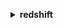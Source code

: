 **<details ><summary style="color:none;">redshift</summary><blockquote>**

- **<details><summary style="color:none;"><b><u>accept-reserved-node-exchange</b></u></summary><blockquote>**

  * **<p style="color:none;">--reserved-node-id</p>**
  * **<p style="color:none;">--target-reserved-node-offering-id</p>**
  * **<p style="color:none;">--cli-input-json</p>**
  * **<p style="color:none;">--cli-input-yaml</p>**
  * **<p style="color:none;">--generate-cli-skeleton</p>**

  </br>

  <p style="color:red;">**Description**</p>

  </br>

  ## **Examples**

  ```bash

  ```
  ```json

  ```

  </br>

- **<details><summary style="color:none;"><b><u>add-partner</b></u></summary><blockquote>**

  * **<p style="color:none;">--account-id</p>**
  * **<p style="color:none;">--cluster-identifier</p>**
  * **<p style="color:none;">--database-name</p>**
  * **<p style="color:none;">--partner-name</p>**
  * **<p style="color:none;">--cli-input-json</p>**
  * **<p style="color:none;">--cli-input-yaml</p>**
  * **<p style="color:none;">--generate-cli-skeleton</p>**

  </br>

  <p style="color:red;">**Description**</p>

  </br>

  ## **Examples**

  ```bash

  ```
  ```json

  ```

  </br>

- **<details><summary style="color:none;"><b><u>authorize-cluster-security-group-ingress</b></u></summary><blockquote>**

  * **<p style="color:none;">--cluster-security-group-name</p>**
  * **<p style="color:none;">--cidrip</p>**
  * **<p style="color:none;">--ec2-security-group-name</p>**
  * **<p style="color:none;">--ec2-security-group-owner-id</p>**
  * **<p style="color:none;">--cli-input-json</p>**
  * **<p style="color:none;">--cli-input-yaml</p>**
  * **<p style="color:none;">--generate-cli-skeleton</p>**

  </br>

  <p style="color:red;">**Description**</p>

  </br>

  ## **Examples**

  ```bash

  ```
  ```json

  ```

  </br>

- **<details><summary style="color:none;"><b><u>authorize-endpoint-access</b></u></summary><blockquote>**

  * **<p style="color:none;">--cluster-identifier</p>**
  * **<p style="color:none;">--account</p>**
  * **<p style="color:none;">--vpc-ids</p>**
  * **<p style="color:none;">--cli-input-json</p>**
  * **<p style="color:none;">--cli-input-yaml</p>**
  * **<p style="color:none;">--generate-cli-skeleton</p>**

  </br>

  <p style="color:red;">**Description**</p>

  </br>

  ## **Examples**

  ```bash

  ```
  ```json

  ```

  </br>

- **<details><summary style="color:none;"><b><u>authorize-snapshot-access</b></u></summary><blockquote>**

  * **<p style="color:none;">--snapshot-identifier</p>**
  * **<p style="color:none;">--snapshot-cluster-identifier</p>**
  * **<p style="color:none;">--account-with-restore-access</p>**
  * **<p style="color:none;">--cli-input-json</p>**
  * **<p style="color:none;">--cli-input-yaml</p>**
  * **<p style="color:none;">--generate-cli-skeleton</p>**

  </br>

  <p style="color:red;">**Description**</p>

  </br>

  ## **Examples**

  ```bash

  ```
  ```json

  ```

  </br>

- **<details><summary style="color:none;"><b><u>batch-delete-cluster-snapshots</b></u></summary><blockquote>**

  * **<p style="color:none;">--identifiers</p>**
  * **<p style="color:none;">--cli-input-json</p>**
  * **<p style="color:none;">--cli-input-yaml</p>**
  * **<p style="color:none;">--generate-cli-skeleton</p>**

  </br>

  <p style="color:red;">**Description**</p>

  </br>

  ## **Examples**

  ```bash

  ```
  ```json

  ```

  </br>

- **<details><summary style="color:none;"><b><u>batch-modify-cluster-snapshots</b></u></summary><blockquote>**

  * **<p style="color:none;">--snapshot-identifier-list</p>**
  * **<p style="color:none;">--manual-snapshot-retention-period</p>**
  * **<p style="color:none;">--force</p>**
  * **<p style="color:none;">--no-force</p>**
  * **<p style="color:none;">--cli-input-json</p>**
  * **<p style="color:none;">--cli-input-yaml</p>**
  * **<p style="color:none;">--generate-cli-skeleton</p>**

  </br>

  <p style="color:red;">**Description**</p>

  </br>

  ## **Examples**

  ```bash

  ```
  ```json

  ```

  </br>

- **<details><summary style="color:none;"><b><u>cancel-resize</b></u></summary><blockquote>**

  * **<p style="color:none;">--cluster-identifier</p>**
  * **<p style="color:none;">--cli-input-json</p>**
  * **<p style="color:none;">--cli-input-yaml</p>**
  * **<p style="color:none;">--generate-cli-skeleton</p>**

  </br>

  <p style="color:red;">**Description**</p>

  </br>

  ## **Examples**

  ```bash

  ```
  ```json

  ```

  </br>

- **<details><summary style="color:none;"><b><u>copy-cluster-snapshot</b></u></summary><blockquote>**

  * **<p style="color:none;">--source-snapshot-identifier</p>**
  * **<p style="color:none;">--source-snapshot-cluster-identifier</p>**
  * **<p style="color:none;">--target-snapshot-identifier</p>**
  * **<p style="color:none;">--manual-snapshot-retention-period</p>**
  * **<p style="color:none;">--cli-input-json</p>**
  * **<p style="color:none;">--cli-input-yaml</p>**
  * **<p style="color:none;">--generate-cli-skeleton</p>**

  </br>

  <p style="color:red;">**Description**</p>

  </br>

  ## **Examples**

  ```bash

  ```
  ```json

  ```

  </br>

- **<details><summary style="color:none;"><b><u>create-authentication-profile</b></u></summary><blockquote>**

  * **<p style="color:none;">--authentication-profile-name</p>**
  * **<p style="color:none;">--authentication-profile-content</p>**
  * **<p style="color:none;">--cli-input-json</p>**
  * **<p style="color:none;">--cli-input-yaml</p>**
  * **<p style="color:none;">--generate-cli-skeleton</p>**

  </br>

  <p style="color:red;">**Description**</p>

  </br>

  ## **Examples**

  ```bash

  ```
  ```json

  ```

  </br>

- **<details><summary style="color:none;"><b><u>create-cluster</b></u></summary><blockquote>**

  * **<p style="color:none;">--db-name</p>**
  * **<p style="color:none;">--cluster-identifier</p>**
  * **<p style="color:none;">--cluster-type</p>**
  * **<p style="color:none;">--node-type</p>**
  * **<p style="color:none;">--master-username</p>**
  * **<p style="color:none;">--master-user-password</p>**
  * **<p style="color:none;">--cluster-security-groups</p>**
  * **<p style="color:none;">--vpc-security-group-ids</p>**
  * **<p style="color:none;">--cluster-subnet-group-name</p>**
  * **<p style="color:none;">--availability-zone</p>**
  * **<p style="color:none;">--preferred-maintenance-window</p>**
  * **<p style="color:none;">--cluster-parameter-group-name</p>**
  * **<p style="color:none;">--automated-snapshot-retention-period</p>**
  * **<p style="color:none;">--manual-snapshot-retention-period</p>**
  * **<p style="color:none;">--port</p>**
  * **<p style="color:none;">--cluster-version</p>**
  * **<p style="color:none;">--allow-version-upgrade</p>**
  * **<p style="color:none;">--no-allow-version-upgrade</p>**
  * **<p style="color:none;">--number-of-nodes</p>**
  * **<p style="color:none;">--publicly-accessible</p>**
  * **<p style="color:none;">--no-publicly-accessible</p>**
  * **<p style="color:none;">--encrypted</p>**
  * **<p style="color:none;">--no-encrypted</p>**
  * **<p style="color:none;">--hsm-client-certificate-identifier</p>**
  * **<p style="color:none;">--hsm-configuration-identifier</p>**
  * **<p style="color:none;">--elastic-ip</p>**
  * **<p style="color:none;">--tags</p>**
  * **<p style="color:none;">--kms-key-id</p>**
  * **<p style="color:none;">--enhanced-vpc-routing</p>**
  * **<p style="color:none;">--no-enhanced-vpc-routing</p>**
  * **<p style="color:none;">--additional-info</p>**
  * **<p style="color:none;">--iam-roles</p>**
  * **<p style="color:none;">--maintenance-track-name</p>**
  * **<p style="color:none;">--snapshot-schedule-identifier</p>**
  * **<p style="color:none;">--availability-zone-relocation</p>**
  * **<p style="color:none;">--no-availability-zone-relocation</p>**
  * **<p style="color:none;">--aqua-configuration-status</p>**
  * **<p style="color:none;">--cli-input-json</p>**
  * **<p style="color:none;">--cli-input-yaml</p>**
  * **<p style="color:none;">--generate-cli-skeleton</p>**

  </br>

  <p style="color:red;">**Description**</p>

  </br>

  ## **Examples**

  ```bash

  ```
  ```json

  ```

  </br>

- **<details><summary style="color:none;"><b><u>create-cluster-parameter-group</b></u></summary><blockquote>**

  * **<p style="color:none;">--parameter-group-name</p>**
  * **<p style="color:none;">--parameter-group-family</p>**
  * **<p style="color:none;">--description</p>**
  * **<p style="color:none;">--tags</p>**
  * **<p style="color:none;">--cli-input-json</p>**
  * **<p style="color:none;">--cli-input-yaml</p>**
  * **<p style="color:none;">--generate-cli-skeleton</p>**

  </br>

  <p style="color:red;">**Description**</p>

  </br>

  ## **Examples**

  ```bash

  ```
  ```json

  ```

  </br>

- **<details><summary style="color:none;"><b><u>create-cluster-security-group</b></u></summary><blockquote>**

  * **<p style="color:none;">--cluster-security-group-name</p>**
  * **<p style="color:none;">--description</p>**
  * **<p style="color:none;">--tags</p>**
  * **<p style="color:none;">--cli-input-json</p>**
  * **<p style="color:none;">--cli-input-yaml</p>**
  * **<p style="color:none;">--generate-cli-skeleton</p>**

  </br>

  <p style="color:red;">**Description**</p>

  </br>

  ## **Examples**

  ```bash

  ```
  ```json

  ```

  </br>

- **<details><summary style="color:none;"><b><u>create-cluster-snapshot</b></u></summary><blockquote>**

  * **<p style="color:none;">--snapshot-identifier</p>**
  * **<p style="color:none;">--cluster-identifier</p>**
  * **<p style="color:none;">--manual-snapshot-retention-period</p>**
  * **<p style="color:none;">--tags</p>**
  * **<p style="color:none;">--cli-input-json</p>**
  * **<p style="color:none;">--cli-input-yaml</p>**
  * **<p style="color:none;">--generate-cli-skeleton</p>**

  </br>

  <p style="color:red;">**Description**</p>

  </br>

  ## **Examples**

  ```bash

  ```
  ```json

  ```

  </br>

- **<details><summary style="color:none;"><b><u>create-cluster-subnet-group</b></u></summary><blockquote>**

  * **<p style="color:none;">--cluster-subnet-group-name</p>**
  * **<p style="color:none;">--description</p>**
  * **<p style="color:none;">--subnet-ids</p>**
  * **<p style="color:none;">--tags</p>**
  * **<p style="color:none;">--cli-input-json</p>**
  * **<p style="color:none;">--cli-input-yaml</p>**
  * **<p style="color:none;">--generate-cli-skeleton</p>**

  </br>

  <p style="color:red;">**Description**</p>

  </br>

  ## **Examples**

  ```bash

  ```
  ```json

  ```

  </br>

- **<details><summary style="color:none;"><b><u>create-endpoint-access</b></u></summary><blockquote>**

  * **<p style="color:none;">--cluster-identifier</p>**
  * **<p style="color:none;">--resource-owner</p>**
  * **<p style="color:none;">--endpoint-name</p>**
  * **<p style="color:none;">--subnet-group-name</p>**
  * **<p style="color:none;">--vpc-security-group-ids</p>**
  * **<p style="color:none;">--cli-input-json</p>**
  * **<p style="color:none;">--cli-input-yaml</p>**
  * **<p style="color:none;">--generate-cli-skeleton</p>**

  </br>

  <p style="color:red;">**Description**</p>

  </br>

  ## **Examples**

  ```bash

  ```
  ```json

  ```

  </br>

- **<details><summary style="color:none;"><b><u>create-event-subscription</b></u></summary><blockquote>**

  * **<p style="color:none;">--subscription-name</p>**
  * **<p style="color:none;">--sns-topic-arn</p>**
  * **<p style="color:none;">--source-type</p>**
  * **<p style="color:none;">--source-ids</p>**
  * **<p style="color:none;">--event-categories</p>**
  * **<p style="color:none;">--severity</p>**
  * **<p style="color:none;">--enabled</p>**
  * **<p style="color:none;">--no-enabled</p>**
  * **<p style="color:none;">--tags</p>**
  * **<p style="color:none;">--cli-input-json</p>**
  * **<p style="color:none;">--cli-input-yaml</p>**
  * **<p style="color:none;">--generate-cli-skeleton</p>**

  </br>

  <p style="color:red;">**Description**</p>

  </br>

  ## **Examples**

  ```bash

  ```
  ```json

  ```

  </br>

- **<details><summary style="color:none;"><b><u>create-hsm-client-certificate</b></u></summary><blockquote>**

  * **<p style="color:none;">--hsm-client-certificate-identifier</p>**
  * **<p style="color:none;">--tags</p>**
  * **<p style="color:none;">--cli-input-json</p>**
  * **<p style="color:none;">--cli-input-yaml</p>**
  * **<p style="color:none;">--generate-cli-skeleton</p>**

  </br>

  <p style="color:red;">**Description**</p>

  </br>

  ## **Examples**

  ```bash

  ```
  ```json

  ```

  </br>

- **<details><summary style="color:none;"><b><u>create-hsm-configuration</b></u></summary><blockquote>**

  * **<p style="color:none;">--hsm-configuration-identifier</p>**
  * **<p style="color:none;">--description</p>**
  * **<p style="color:none;">--hsm-ip-address</p>**
  * **<p style="color:none;">--hsm-partition-name</p>**
  * **<p style="color:none;">--hsm-partition-password</p>**
  * **<p style="color:none;">--hsm-server-public-certificate</p>**
  * **<p style="color:none;">--tags</p>**
  * **<p style="color:none;">--cli-input-json</p>**
  * **<p style="color:none;">--cli-input-yaml</p>**
  * **<p style="color:none;">--generate-cli-skeleton</p>**

  </br>

  <p style="color:red;">**Description**</p>

  </br>

  ## **Examples**

  ```bash

  ```
  ```json

  ```

  </br>

- **<details><summary style="color:none;"><b><u>create-scheduled-action</b></u></summary><blockquote>**

  * **<p style="color:none;">--scheduled-action-name</p>**
  * **<p style="color:none;">--target-action</p>**
  * **<p style="color:none;">--schedule</p>**
  * **<p style="color:none;">--iam-role</p>**
  * **<p style="color:none;">--scheduled-action-description</p>**
  * **<p style="color:none;">--start-time</p>**
  * **<p style="color:none;">--end-time</p>**
  * **<p style="color:none;">--enable</p>**
  * **<p style="color:none;">--no-enable</p>**
  * **<p style="color:none;">--cli-input-json</p>**
  * **<p style="color:none;">--cli-input-yaml</p>**
  * **<p style="color:none;">--generate-cli-skeleton</p>**

  </br>

  <p style="color:red;">**Description**</p>

  </br>

  ## **Examples**

  ```bash

  ```
  ```json

  ```

  </br>

- **<details><summary style="color:none;"><b><u>create-snapshot-copy-grant</b></u></summary><blockquote>**

  * **<p style="color:none;">--snapshot-copy-grant-name</p>**
  * **<p style="color:none;">--kms-key-id</p>**
  * **<p style="color:none;">--tags</p>**
  * **<p style="color:none;">--cli-input-json</p>**
  * **<p style="color:none;">--cli-input-yaml</p>**
  * **<p style="color:none;">--generate-cli-skeleton</p>**

  </br>

  <p style="color:red;">**Description**</p>

  </br>

  ## **Examples**

  ```bash

  ```
  ```json

  ```

  </br>

- **<details><summary style="color:none;"><b><u>create-snapshot-schedule</b></u></summary><blockquote>**

  * **<p style="color:none;">--schedule-definitions</p>**
  * **<p style="color:none;">--schedule-identifier</p>**
  * **<p style="color:none;">--schedule-description</p>**
  * **<p style="color:none;">--tags</p>**
  * **<p style="color:none;">--dry-run</p>**
  * **<p style="color:none;">--no-dry-run</p>**
  * **<p style="color:none;">--next-invocations</p>**
  * **<p style="color:none;">--cli-input-json</p>**
  * **<p style="color:none;">--cli-input-yaml</p>**
  * **<p style="color:none;">--generate-cli-skeleton</p>**

  </br>

  <p style="color:red;">**Description**</p>

  </br>

  ## **Examples**

  ```bash

  ```
  ```json

  ```

  </br>

- **<details><summary style="color:none;"><b><u>create-tags</b></u></summary><blockquote>**

  * **<p style="color:none;">--resource-name</p>**
  * **<p style="color:none;">--tags</p>**
  * **<p style="color:none;">--cli-input-json</p>**
  * **<p style="color:none;">--cli-input-yaml</p>**
  * **<p style="color:none;">--generate-cli-skeleton</p>**

  </br>

  <p style="color:red;">**Description**</p>

  </br>

  ## **Examples**

  ```bash

  ```
  ```json

  ```

  </br>

- **<details><summary style="color:none;"><b><u>create-usage-limit</b></u></summary><blockquote>**

  * **<p style="color:none;">--cluster-identifier</p>**
  * **<p style="color:none;">--feature-type</p>**
  * **<p style="color:none;">--limit-type</p>**
  * **<p style="color:none;">--amount</p>**
  * **<p style="color:none;">--period</p>**
  * **<p style="color:none;">--breach-action</p>**
  * **<p style="color:none;">--tags</p>**
  * **<p style="color:none;">--cli-input-json</p>**
  * **<p style="color:none;">--cli-input-yaml</p>**
  * **<p style="color:none;">--generate-cli-skeleton</p>**

  </br>

  <p style="color:red;">**Description**</p>

  </br>

  ## **Examples**

  ```bash

  ```
  ```json

  ```

  </br>

- **<details><summary style="color:none;"><b><u>delete-authentication-profile</b></u></summary><blockquote>**

  * **<p style="color:none;">--authentication-profile-name</p>**
  * **<p style="color:none;">--cli-input-json</p>**
  * **<p style="color:none;">--cli-input-yaml</p>**
  * **<p style="color:none;">--generate-cli-skeleton</p>**

  </br>

  <p style="color:red;">**Description**</p>

  </br>

  ## **Examples**

  ```bash

  ```
  ```json

  ```

  </br>

- **<details><summary style="color:none;"><b><u>delete-cluster</b></u></summary><blockquote>**

  * **<p style="color:none;">--cluster-identifier</p>**
  * **<p style="color:none;">--skip-final-cluster-snapshot</p>**
  * **<p style="color:none;">--no-skip-final-cluster-snapshot</p>**
  * **<p style="color:none;">--final-cluster-snapshot-identifier</p>**
  * **<p style="color:none;">--final-cluster-snapshot-retention-period</p>**
  * **<p style="color:none;">--cli-input-json</p>**
  * **<p style="color:none;">--cli-input-yaml</p>**
  * **<p style="color:none;">--generate-cli-skeleton</p>**

  </br>

  <p style="color:red;">**Description**</p>

  </br>

  ## **Examples**

  ```bash

  ```
  ```json

  ```

  </br>

- **<details><summary style="color:none;"><b><u>delete-cluster-parameter-group</b></u></summary><blockquote>**

  * **<p style="color:none;">--parameter-group-name</p>**
  * **<p style="color:none;">--cli-input-json</p>**
  * **<p style="color:none;">--cli-input-yaml</p>**
  * **<p style="color:none;">--generate-cli-skeleton</p>**

  </br>

  <p style="color:red;">**Description**</p>

  </br>

  ## **Examples**

  ```bash

  ```
  ```json

  ```

  </br>

- **<details><summary style="color:none;"><b><u>delete-cluster-security-group</b></u></summary><blockquote>**

  * **<p style="color:none;">--cluster-security-group-name</p>**
  * **<p style="color:none;">--cli-input-json</p>**
  * **<p style="color:none;">--cli-input-yaml</p>**
  * **<p style="color:none;">--generate-cli-skeleton</p>**

  </br>

  <p style="color:red;">**Description**</p>

  </br>

  ## **Examples**

  ```bash

  ```
  ```json

  ```

  </br>

- **<details><summary style="color:none;"><b><u>delete-cluster-snapshot</b></u></summary><blockquote>**

  * **<p style="color:none;">--snapshot-identifier</p>**
  * **<p style="color:none;">--snapshot-cluster-identifier</p>**
  * **<p style="color:none;">--cli-input-json</p>**
  * **<p style="color:none;">--cli-input-yaml</p>**
  * **<p style="color:none;">--generate-cli-skeleton</p>**

  </br>

  <p style="color:red;">**Description**</p>

  </br>

  ## **Examples**

  ```bash

  ```
  ```json

  ```

  </br>

- **<details><summary style="color:none;"><b><u>delete-cluster-subnet-group</b></u></summary><blockquote>**

  * **<p style="color:none;">--cluster-subnet-group-name</p>**
  * **<p style="color:none;">--cli-input-json</p>**
  * **<p style="color:none;">--cli-input-yaml</p>**
  * **<p style="color:none;">--generate-cli-skeleton</p>**

  </br>

  <p style="color:red;">**Description**</p>

  </br>

  ## **Examples**

  ```bash

  ```
  ```json

  ```

  </br>

- **<details><summary style="color:none;"><b><u>delete-endpoint-access</b></u></summary><blockquote>**

  * **<p style="color:none;">--endpoint-name</p>**
  * **<p style="color:none;">--cli-input-json</p>**
  * **<p style="color:none;">--cli-input-yaml</p>**
  * **<p style="color:none;">--generate-cli-skeleton</p>**

  </br>

  <p style="color:red;">**Description**</p>

  </br>

  ## **Examples**

  ```bash

  ```
  ```json

  ```

  </br>

- **<details><summary style="color:none;"><b><u>delete-event-subscription</b></u></summary><blockquote>**

  * **<p style="color:none;">--subscription-name</p>**
  * **<p style="color:none;">--cli-input-json</p>**
  * **<p style="color:none;">--cli-input-yaml</p>**
  * **<p style="color:none;">--generate-cli-skeleton</p>**

  </br>

  <p style="color:red;">**Description**</p>

  </br>

  ## **Examples**

  ```bash

  ```
  ```json

  ```

  </br>

- **<details><summary style="color:none;"><b><u>delete-hsm-client-certificate</b></u></summary><blockquote>**

  * **<p style="color:none;">--hsm-client-certificate-identifier</p>**
  * **<p style="color:none;">--cli-input-json</p>**
  * **<p style="color:none;">--cli-input-yaml</p>**
  * **<p style="color:none;">--generate-cli-skeleton</p>**

  </br>

  <p style="color:red;">**Description**</p>

  </br>

  ## **Examples**

  ```bash

  ```
  ```json

  ```

  </br>

- **<details><summary style="color:none;"><b><u>delete-hsm-configuration</b></u></summary><blockquote>**

  * **<p style="color:none;">--hsm-configuration-identifier</p>**
  * **<p style="color:none;">--cli-input-json</p>**
  * **<p style="color:none;">--cli-input-yaml</p>**
  * **<p style="color:none;">--generate-cli-skeleton</p>**

  </br>

  <p style="color:red;">**Description**</p>

  </br>

  ## **Examples**

  ```bash

  ```
  ```json

  ```

  </br>

- **<details><summary style="color:none;"><b><u>delete-partner</b></u></summary><blockquote>**

  * **<p style="color:none;">--account-id</p>**
  * **<p style="color:none;">--cluster-identifier</p>**
  * **<p style="color:none;">--database-name</p>**
  * **<p style="color:none;">--partner-name</p>**
  * **<p style="color:none;">--cli-input-json</p>**
  * **<p style="color:none;">--cli-input-yaml</p>**
  * **<p style="color:none;">--generate-cli-skeleton</p>**

  </br>

  <p style="color:red;">**Description**</p>

  </br>

  ## **Examples**

  ```bash

  ```
  ```json

  ```

  </br>

- **<details><summary style="color:none;"><b><u>delete-scheduled-action</b></u></summary><blockquote>**

  * **<p style="color:none;">--scheduled-action-name</p>**
  * **<p style="color:none;">--cli-input-json</p>**
  * **<p style="color:none;">--cli-input-yaml</p>**
  * **<p style="color:none;">--generate-cli-skeleton</p>**

  </br>

  <p style="color:red;">**Description**</p>

  </br>

  ## **Examples**

  ```bash

  ```
  ```json

  ```

  </br>

- **<details><summary style="color:none;"><b><u>delete-snapshot-copy-grant</b></u></summary><blockquote>**

  * **<p style="color:none;">--snapshot-copy-grant-name</p>**
  * **<p style="color:none;">--cli-input-json</p>**
  * **<p style="color:none;">--cli-input-yaml</p>**
  * **<p style="color:none;">--generate-cli-skeleton</p>**

  </br>

  <p style="color:red;">**Description**</p>

  </br>

  ## **Examples**

  ```bash

  ```
  ```json

  ```

  </br>

- **<details><summary style="color:none;"><b><u>delete-snapshot-schedule</b></u></summary><blockquote>**

  * **<p style="color:none;">--schedule-identifier</p>**
  * **<p style="color:none;">--cli-input-json</p>**
  * **<p style="color:none;">--cli-input-yaml</p>**
  * **<p style="color:none;">--generate-cli-skeleton</p>**

  </br>

  <p style="color:red;">**Description**</p>

  </br>

  ## **Examples**

  ```bash

  ```
  ```json

  ```

  </br>

- **<details><summary style="color:none;"><b><u>delete-tags</b></u></summary><blockquote>**

  * **<p style="color:none;">--resource-name</p>**
  * **<p style="color:none;">--tag-keys</p>**
  * **<p style="color:none;">--cli-input-json</p>**
  * **<p style="color:none;">--cli-input-yaml</p>**
  * **<p style="color:none;">--generate-cli-skeleton</p>**

  </br>

  <p style="color:red;">**Description**</p>

  </br>

  ## **Examples**

  ```bash

  ```
  ```json

  ```

  </br>

- **<details><summary style="color:none;"><b><u>delete-usage-limit</b></u></summary><blockquote>**

  * **<p style="color:none;">--usage-limit-id</p>**
  * **<p style="color:none;">--cli-input-json</p>**
  * **<p style="color:none;">--cli-input-yaml</p>**
  * **<p style="color:none;">--generate-cli-skeleton</p>**

  </br>

  <p style="color:red;">**Description**</p>

  </br>

  ## **Examples**

  ```bash

  ```
  ```json

  ```

  </br>

- **<details><summary style="color:none;"><b><u>describe-account-attributes</b></u></summary><blockquote>**

  * **<p style="color:none;">--attribute-names</p>**
  * **<p style="color:none;">--cli-input-json</p>**
  * **<p style="color:none;">--cli-input-yaml</p>**
  * **<p style="color:none;">--generate-cli-skeleton</p>**

  </br>

  <p style="color:red;">**Description**</p>

  </br>

  ## **Examples**

  ```bash

  ```
  ```json

  ```

  </br>

- **<details><summary style="color:none;"><b><u>describe-authentication-profiles</b></u></summary><blockquote>**

  * **<p style="color:none;">--authentication-profile-name</p>**
  * **<p style="color:none;">--cli-input-json</p>**
  * **<p style="color:none;">--cli-input-yaml</p>**
  * **<p style="color:none;">--generate-cli-skeleton</p>**

  </br>

  <p style="color:red;">**Description**</p>

  </br>

  ## **Examples**

  ```bash

  ```
  ```json

  ```

  </br>

- **<details><summary style="color:none;"><b><u>describe-cluster-db-revisions</b></u></summary><blockquote>**

  * **<p style="color:none;">--cluster-identifier</p>**
  * **<p style="color:none;">--cli-input-json</p>**
  * **<p style="color:none;">--cli-input-yaml</p>**
  * **<p style="color:none;">--starting-token</p>**
  * **<p style="color:none;">--page-size</p>**
  * **<p style="color:none;">--max-items</p>**
  * **<p style="color:none;">--generate-cli-skeleton</p>**

  </br>

  <p style="color:red;">**Description**</p>

  </br>

  ## **Examples**

  ```bash

  ```
  ```json

  ```

  </br>

- **<details><summary style="color:none;"><b><u>describe-cluster-parameter-groups</b></u></summary><blockquote>**

  * **<p style="color:none;">--parameter-group-name</p>**
  * **<p style="color:none;">--tag-keys</p>**
  * **<p style="color:none;">--tag-values</p>**
  * **<p style="color:none;">--cli-input-json</p>**
  * **<p style="color:none;">--cli-input-yaml</p>**
  * **<p style="color:none;">--starting-token</p>**
  * **<p style="color:none;">--page-size</p>**
  * **<p style="color:none;">--max-items</p>**
  * **<p style="color:none;">--generate-cli-skeleton</p>**

  </br>

  <p style="color:red;">**Description**</p>

  </br>

  ## **Examples**

  ```bash

  ```
  ```json

  ```

  </br>

- **<details><summary style="color:none;"><b><u>describe-cluster-parameters</b></u></summary><blockquote>**

  * **<p style="color:none;">--parameter-group-name</p>**
  * **<p style="color:none;">--source</p>**
  * **<p style="color:none;">--cli-input-json</p>**
  * **<p style="color:none;">--cli-input-yaml</p>**
  * **<p style="color:none;">--starting-token</p>**
  * **<p style="color:none;">--page-size</p>**
  * **<p style="color:none;">--max-items</p>**
  * **<p style="color:none;">--generate-cli-skeleton</p>**

  </br>

  <p style="color:red;">**Description**</p>

  </br>

  ## **Examples**

  ```bash

  ```
  ```json

  ```

  </br>

- **<details><summary style="color:none;"><b><u>describe-clusters</b></u></summary><blockquote>**

  * **<p style="color:none;">--cluster-identifier</p>**
  * **<p style="color:none;">--tag-keys</p>**
  * **<p style="color:none;">--tag-values</p>**
  * **<p style="color:none;">--cli-input-json</p>**
  * **<p style="color:none;">--cli-input-yaml</p>**
  * **<p style="color:none;">--starting-token</p>**
  * **<p style="color:none;">--page-size</p>**
  * **<p style="color:none;">--max-items</p>**
  * **<p style="color:none;">--generate-cli-skeleton</p>**

  </br>

  <p style="color:red;">**Description**</p>

  </br>

  ## **Examples**

  ```bash

  ```
  ```json

  ```

  </br>

- **<details><summary style="color:none;"><b><u>describe-cluster-security-groups</b></u></summary><blockquote>**

  * **<p style="color:none;">--cluster-security-group-name</p>**
  * **<p style="color:none;">--tag-keys</p>**
  * **<p style="color:none;">--tag-values</p>**
  * **<p style="color:none;">--cli-input-json</p>**
  * **<p style="color:none;">--cli-input-yaml</p>**
  * **<p style="color:none;">--starting-token</p>**
  * **<p style="color:none;">--page-size</p>**
  * **<p style="color:none;">--max-items</p>**
  * **<p style="color:none;">--generate-cli-skeleton</p>**

  </br>

  <p style="color:red;">**Description**</p>

  </br>

  ## **Examples**

  ```bash

  ```
  ```json

  ```

  </br>

- **<details><summary style="color:none;"><b><u>describe-cluster-snapshots</b></u></summary><blockquote>**

  * **<p style="color:none;">--cluster-identifier</p>**
  * **<p style="color:none;">--snapshot-identifier</p>**
  * **<p style="color:none;">--snapshot-type</p>**
  * **<p style="color:none;">--start-time</p>**
  * **<p style="color:none;">--end-time</p>**
  * **<p style="color:none;">--owner-account</p>**
  * **<p style="color:none;">--tag-keys</p>**
  * **<p style="color:none;">--tag-values</p>**
  * **<p style="color:none;">--cluster-exists</p>**
  * **<p style="color:none;">--no-cluster-exists</p>**
  * **<p style="color:none;">--sorting-entities</p>**
  * **<p style="color:none;">--cli-input-json</p>**
  * **<p style="color:none;">--cli-input-yaml</p>**
  * **<p style="color:none;">--starting-token</p>**
  * **<p style="color:none;">--page-size</p>**
  * **<p style="color:none;">--max-items</p>**
  * **<p style="color:none;">--generate-cli-skeleton</p>**

  </br>

  <p style="color:red;">**Description**</p>

  </br>

  ## **Examples**

  ```bash

  ```
  ```json

  ```

  </br>

- **<details><summary style="color:none;"><b><u>describe-cluster-subnet-groups</b></u></summary><blockquote>**

  * **<p style="color:none;">--cluster-subnet-group-name</p>**
  * **<p style="color:none;">--tag-keys</p>**
  * **<p style="color:none;">--tag-values</p>**
  * **<p style="color:none;">--cli-input-json</p>**
  * **<p style="color:none;">--cli-input-yaml</p>**
  * **<p style="color:none;">--starting-token</p>**
  * **<p style="color:none;">--page-size</p>**
  * **<p style="color:none;">--max-items</p>**
  * **<p style="color:none;">--generate-cli-skeleton</p>**

  </br>

  <p style="color:red;">**Description**</p>

  </br>

  ## **Examples**

  ```bash

  ```
  ```json

  ```

  </br>

- **<details><summary style="color:none;"><b><u>describe-cluster-tracks</b></u></summary><blockquote>**

  * **<p style="color:none;">--maintenance-track-name</p>**
  * **<p style="color:none;">--cli-input-json</p>**
  * **<p style="color:none;">--cli-input-yaml</p>**
  * **<p style="color:none;">--starting-token</p>**
  * **<p style="color:none;">--page-size</p>**
  * **<p style="color:none;">--max-items</p>**
  * **<p style="color:none;">--generate-cli-skeleton</p>**

  </br>

  <p style="color:red;">**Description**</p>

  </br>

  ## **Examples**

  ```bash

  ```
  ```json

  ```

  </br>

- **<details><summary style="color:none;"><b><u>describe-cluster-versions</b></u></summary><blockquote>**

  * **<p style="color:none;">--cluster-version</p>**
  * **<p style="color:none;">--cluster-parameter-group-family</p>**
  * **<p style="color:none;">--cli-input-json</p>**
  * **<p style="color:none;">--cli-input-yaml</p>**
  * **<p style="color:none;">--starting-token</p>**
  * **<p style="color:none;">--page-size</p>**
  * **<p style="color:none;">--max-items</p>**
  * **<p style="color:none;">--generate-cli-skeleton</p>**

  </br>

  <p style="color:red;">**Description**</p>

  </br>

  ## **Examples**

  ```bash

  ```
  ```json

  ```

  </br>

- **<details><summary style="color:none;"><b><u>describe-default-cluster-parameters</b></u></summary><blockquote>**

  * **<p style="color:none;">--parameter-group-family</p>**
  * **<p style="color:none;">--cli-input-json</p>**
  * **<p style="color:none;">--cli-input-yaml</p>**
  * **<p style="color:none;">--starting-token</p>**
  * **<p style="color:none;">--page-size</p>**
  * **<p style="color:none;">--max-items</p>**
  * **<p style="color:none;">--generate-cli-skeleton</p>**

  </br>

  <p style="color:red;">**Description**</p>

  </br>

  ## **Examples**

  ```bash

  ```
  ```json

  ```

  </br>

- **<details><summary style="color:none;"><b><u>describe-endpoint-access</b></u></summary><blockquote>**

  * **<p style="color:none;">--cluster-identifier</p>**
  * **<p style="color:none;">--resource-owner</p>**
  * **<p style="color:none;">--endpoint-name</p>**
  * **<p style="color:none;">--vpc-id</p>**
  * **<p style="color:none;">--cli-input-json</p>**
  * **<p style="color:none;">--cli-input-yaml</p>**
  * **<p style="color:none;">--starting-token</p>**
  * **<p style="color:none;">--page-size</p>**
  * **<p style="color:none;">--max-items</p>**
  * **<p style="color:none;">--generate-cli-skeleton</p>**

  </br>

  <p style="color:red;">**Description**</p>

  </br>

  ## **Examples**

  ```bash

  ```
  ```json

  ```

  </br>

- **<details><summary style="color:none;"><b><u>describe-endpoint-authorization</b></u></summary><blockquote>**

  * **<p style="color:none;">--cluster-identifier</p>**
  * **<p style="color:none;">--account</p>**
  * **<p style="color:none;">--grantee</p>**
  * **<p style="color:none;">--no-grantee</p>**
  * **<p style="color:none;">--cli-input-json</p>**
  * **<p style="color:none;">--cli-input-yaml</p>**
  * **<p style="color:none;">--starting-token</p>**
  * **<p style="color:none;">--page-size</p>**
  * **<p style="color:none;">--max-items</p>**
  * **<p style="color:none;">--generate-cli-skeleton</p>**

  </br>

  <p style="color:red;">**Description**</p>

  </br>

  ## **Examples**

  ```bash

  ```
  ```json

  ```

  </br>

- **<details><summary style="color:none;"><b><u>describe-event-categories</b></u></summary><blockquote>**

  * **<p style="color:none;">--source-type</p>**
  * **<p style="color:none;">--cli-input-json</p>**
  * **<p style="color:none;">--cli-input-yaml</p>**
  * **<p style="color:none;">--generate-cli-skeleton</p>**

  </br>

  <p style="color:red;">**Description**</p>

  </br>

  ## **Examples**

  ```bash

  ```
  ```json

  ```

  </br>

- **<details><summary style="color:none;"><b><u>describe-events</b></u></summary><blockquote>**

  * **<p style="color:none;">--source-identifier</p>**
  * **<p style="color:none;">--source-type</p>**
  * **<p style="color:none;">--start-time</p>**
  * **<p style="color:none;">--end-time</p>**
  * **<p style="color:none;">--duration</p>**
  * **<p style="color:none;">--cli-input-json</p>**
  * **<p style="color:none;">--cli-input-yaml</p>**
  * **<p style="color:none;">--starting-token</p>**
  * **<p style="color:none;">--page-size</p>**
  * **<p style="color:none;">--max-items</p>**
  * **<p style="color:none;">--generate-cli-skeleton</p>**

  </br>

  <p style="color:red;">**Description**</p>

  </br>

  ## **Examples**

  ```bash

  ```
  ```json

  ```

  </br>

- **<details><summary style="color:none;"><b><u>describe-event-subscriptions</b></u></summary><blockquote>**

  * **<p style="color:none;">--subscription-name</p>**
  * **<p style="color:none;">--tag-keys</p>**
  * **<p style="color:none;">--tag-values</p>**
  * **<p style="color:none;">--cli-input-json</p>**
  * **<p style="color:none;">--cli-input-yaml</p>**
  * **<p style="color:none;">--starting-token</p>**
  * **<p style="color:none;">--page-size</p>**
  * **<p style="color:none;">--max-items</p>**
  * **<p style="color:none;">--generate-cli-skeleton</p>**

  </br>

  <p style="color:red;">**Description**</p>

  </br>

  ## **Examples**

  ```bash

  ```
  ```json

  ```

  </br>

- **<details><summary style="color:none;"><b><u>describe-hsm-client-certificates</b></u></summary><blockquote>**

  * **<p style="color:none;">--hsm-client-certificate-identifier</p>**
  * **<p style="color:none;">--tag-keys</p>**
  * **<p style="color:none;">--tag-values</p>**
  * **<p style="color:none;">--cli-input-json</p>**
  * **<p style="color:none;">--cli-input-yaml</p>**
  * **<p style="color:none;">--starting-token</p>**
  * **<p style="color:none;">--page-size</p>**
  * **<p style="color:none;">--max-items</p>**
  * **<p style="color:none;">--generate-cli-skeleton</p>**

  </br>

  <p style="color:red;">**Description**</p>

  </br>

  ## **Examples**

  ```bash

  ```
  ```json

  ```

  </br>

- **<details><summary style="color:none;"><b><u>describe-hsm-configurations</b></u></summary><blockquote>**

  * **<p style="color:none;">--hsm-configuration-identifier</p>**
  * **<p style="color:none;">--tag-keys</p>**
  * **<p style="color:none;">--tag-values</p>**
  * **<p style="color:none;">--cli-input-json</p>**
  * **<p style="color:none;">--cli-input-yaml</p>**
  * **<p style="color:none;">--starting-token</p>**
  * **<p style="color:none;">--page-size</p>**
  * **<p style="color:none;">--max-items</p>**
  * **<p style="color:none;">--generate-cli-skeleton</p>**

  </br>

  <p style="color:red;">**Description**</p>

  </br>

  ## **Examples**

  ```bash

  ```
  ```json

  ```

  </br>

- **<details><summary style="color:none;"><b><u>describe-logging-status</b></u></summary><blockquote>**

  * **<p style="color:none;">--cluster-identifier</p>**
  * **<p style="color:none;">--cli-input-json</p>**
  * **<p style="color:none;">--cli-input-yaml</p>**
  * **<p style="color:none;">--generate-cli-skeleton</p>**

  </br>

  <p style="color:red;">**Description**</p>

  </br>

  ## **Examples**

  ```bash

  ```
  ```json

  ```

  </br>

- **<details><summary style="color:none;"><b><u>describe-node-configuration-options</b></u></summary><blockquote>**

  * **<p style="color:none;">--action-type</p>**
  * **<p style="color:none;">--cluster-identifier</p>**
  * **<p style="color:none;">--snapshot-identifier</p>**
  * **<p style="color:none;">--owner-account</p>**
  * **<p style="color:none;">--filters</p>**
  * **<p style="color:none;">--cli-input-json</p>**
  * **<p style="color:none;">--cli-input-yaml</p>**
  * **<p style="color:none;">--starting-token</p>**
  * **<p style="color:none;">--page-size</p>**
  * **<p style="color:none;">--max-items</p>**
  * **<p style="color:none;">--generate-cli-skeleton</p>**

  </br>

  <p style="color:red;">**Description**</p>

  </br>

  ## **Examples**

  ```bash

  ```
  ```json

  ```

  </br>

- **<details><summary style="color:none;"><b><u>describe-orderable-cluster-options</b></u></summary><blockquote>**

  * **<p style="color:none;">--cluster-version</p>**
  * **<p style="color:none;">--node-type</p>**
  * **<p style="color:none;">--cli-input-json</p>**
  * **<p style="color:none;">--cli-input-yaml</p>**
  * **<p style="color:none;">--starting-token</p>**
  * **<p style="color:none;">--page-size</p>**
  * **<p style="color:none;">--max-items</p>**
  * **<p style="color:none;">--generate-cli-skeleton</p>**

  </br>

  <p style="color:red;">**Description**</p>

  </br>

  ## **Examples**

  ```bash

  ```
  ```json

  ```

  </br>

- **<details><summary style="color:none;"><b><u>describe-partners</b></u></summary><blockquote>**

  * **<p style="color:none;">--account-id</p>**
  * **<p style="color:none;">--cluster-identifier</p>**
  * **<p style="color:none;">--database-name</p>**
  * **<p style="color:none;">--partner-name</p>**
  * **<p style="color:none;">--cli-input-json</p>**
  * **<p style="color:none;">--cli-input-yaml</p>**
  * **<p style="color:none;">--generate-cli-skeleton</p>**

  </br>

  <p style="color:red;">**Description**</p>

  </br>

  ## **Examples**

  ```bash

  ```
  ```json

  ```

  </br>

- **<details><summary style="color:none;"><b><u>describe-reserved-node-offerings</b></u></summary><blockquote>**

  * **<p style="color:none;">--reserved-node-offering-id</p>**
  * **<p style="color:none;">--cli-input-json</p>**
  * **<p style="color:none;">--cli-input-yaml</p>**
  * **<p style="color:none;">--starting-token</p>**
  * **<p style="color:none;">--page-size</p>**
  * **<p style="color:none;">--max-items</p>**
  * **<p style="color:none;">--generate-cli-skeleton</p>**

  </br>

  <p style="color:red;">**Description**</p>

  </br>

  ## **Examples**

  ```bash

  ```
  ```json

  ```

  </br>

- **<details><summary style="color:none;"><b><u>describe-reserved-nodes</b></u></summary><blockquote>**

  * **<p style="color:none;">--reserved-node-id</p>**
  * **<p style="color:none;">--cli-input-json</p>**
  * **<p style="color:none;">--cli-input-yaml</p>**
  * **<p style="color:none;">--starting-token</p>**
  * **<p style="color:none;">--page-size</p>**
  * **<p style="color:none;">--max-items</p>**
  * **<p style="color:none;">--generate-cli-skeleton</p>**

  </br>

  <p style="color:red;">**Description**</p>

  </br>

  ## **Examples**

  ```bash

  ```
  ```json

  ```

  </br>

- **<details><summary style="color:none;"><b><u>describe-resize</b></u></summary><blockquote>**

  * **<p style="color:none;">--cluster-identifier</p>**
  * **<p style="color:none;">--cli-input-json</p>**
  * **<p style="color:none;">--cli-input-yaml</p>**
  * **<p style="color:none;">--generate-cli-skeleton</p>**

  </br>

  <p style="color:red;">**Description**</p>

  </br>

  ## **Examples**

  ```bash

  ```
  ```json

  ```

  </br>

- **<details><summary style="color:none;"><b><u>describe-scheduled-actions</b></u></summary><blockquote>**

  * **<p style="color:none;">--scheduled-action-name</p>**
  * **<p style="color:none;">--target-action-type</p>**
  * **<p style="color:none;">--start-time</p>**
  * **<p style="color:none;">--end-time</p>**
  * **<p style="color:none;">--active</p>**
  * **<p style="color:none;">--no-active</p>**
  * **<p style="color:none;">--filters</p>**
  * **<p style="color:none;">--cli-input-json</p>**
  * **<p style="color:none;">--cli-input-yaml</p>**
  * **<p style="color:none;">--starting-token</p>**
  * **<p style="color:none;">--page-size</p>**
  * **<p style="color:none;">--max-items</p>**
  * **<p style="color:none;">--generate-cli-skeleton</p>**

  </br>

  <p style="color:red;">**Description**</p>

  </br>

  ## **Examples**

  ```bash

  ```
  ```json

  ```

  </br>

- **<details><summary style="color:none;"><b><u>describe-snapshot-copy-grants</b></u></summary><blockquote>**

  * **<p style="color:none;">--snapshot-copy-grant-name</p>**
  * **<p style="color:none;">--tag-keys</p>**
  * **<p style="color:none;">--tag-values</p>**
  * **<p style="color:none;">--cli-input-json</p>**
  * **<p style="color:none;">--cli-input-yaml</p>**
  * **<p style="color:none;">--starting-token</p>**
  * **<p style="color:none;">--page-size</p>**
  * **<p style="color:none;">--max-items</p>**
  * **<p style="color:none;">--generate-cli-skeleton</p>**

  </br>

  <p style="color:red;">**Description**</p>

  </br>

  ## **Examples**

  ```bash

  ```
  ```json

  ```

  </br>

- **<details><summary style="color:none;"><b><u>describe-snapshot-schedules</b></u></summary><blockquote>**

  * **<p style="color:none;">--cluster-identifier</p>**
  * **<p style="color:none;">--schedule-identifier</p>**
  * **<p style="color:none;">--tag-keys</p>**
  * **<p style="color:none;">--tag-values</p>**
  * **<p style="color:none;">--cli-input-json</p>**
  * **<p style="color:none;">--cli-input-yaml</p>**
  * **<p style="color:none;">--starting-token</p>**
  * **<p style="color:none;">--page-size</p>**
  * **<p style="color:none;">--max-items</p>**
  * **<p style="color:none;">--generate-cli-skeleton</p>**

  </br>

  <p style="color:red;">**Description**</p>

  </br>

  ## **Examples**

  ```bash

  ```
  ```json

  ```

  </br>

- **<details><summary style="color:none;"><b><u>describe-storage</b></u></summary><blockquote>**

  * **<p style="color:none;">--cli-input-json</p>**
  * **<p style="color:none;">--cli-input-yaml</p>**
  * **<p style="color:none;">--generate-cli-skeleton</p>**

  </br>

  <p style="color:red;">**Description**</p>

  </br>

  ## **Examples**

  ```bash

  ```
  ```json

  ```

  </br>

- **<details><summary style="color:none;"><b><u>describe-table-restore-status</b></u></summary><blockquote>**

  * **<p style="color:none;">--cluster-identifier</p>**
  * **<p style="color:none;">--table-restore-request-id</p>**
  * **<p style="color:none;">--cli-input-json</p>**
  * **<p style="color:none;">--cli-input-yaml</p>**
  * **<p style="color:none;">--starting-token</p>**
  * **<p style="color:none;">--page-size</p>**
  * **<p style="color:none;">--max-items</p>**
  * **<p style="color:none;">--generate-cli-skeleton</p>**

  </br>

  <p style="color:red;">**Description**</p>

  </br>

  ## **Examples**

  ```bash

  ```
  ```json

  ```

  </br>

- **<details><summary style="color:none;"><b><u>describe-tags</b></u></summary><blockquote>**

  * **<p style="color:none;">--resource-name</p>**
  * **<p style="color:none;">--resource-type</p>**
  * **<p style="color:none;">--tag-keys</p>**
  * **<p style="color:none;">--tag-values</p>**
  * **<p style="color:none;">--cli-input-json</p>**
  * **<p style="color:none;">--cli-input-yaml</p>**
  * **<p style="color:none;">--starting-token</p>**
  * **<p style="color:none;">--page-size</p>**
  * **<p style="color:none;">--max-items</p>**
  * **<p style="color:none;">--generate-cli-skeleton</p>**

  </br>

  <p style="color:red;">**Description**</p>

  </br>

  ## **Examples**

  ```bash

  ```
  ```json

  ```

  </br>

- **<details><summary style="color:none;"><b><u>describe-usage-limits</b></u></summary><blockquote>**

  * **<p style="color:none;">--usage-limit-id</p>**
  * **<p style="color:none;">--cluster-identifier</p>**
  * **<p style="color:none;">--feature-type</p>**
  * **<p style="color:none;">--tag-keys</p>**
  * **<p style="color:none;">--tag-values</p>**
  * **<p style="color:none;">--cli-input-json</p>**
  * **<p style="color:none;">--cli-input-yaml</p>**
  * **<p style="color:none;">--starting-token</p>**
  * **<p style="color:none;">--page-size</p>**
  * **<p style="color:none;">--max-items</p>**
  * **<p style="color:none;">--generate-cli-skeleton</p>**

  </br>

  <p style="color:red;">**Description**</p>

  </br>

  ## **Examples**

  ```bash

  ```
  ```json

  ```

  </br>

- **<details><summary style="color:none;"><b><u>disable-logging</b></u></summary><blockquote>**

  * **<p style="color:none;">--cluster-identifier</p>**
  * **<p style="color:none;">--cli-input-json</p>**
  * **<p style="color:none;">--cli-input-yaml</p>**
  * **<p style="color:none;">--generate-cli-skeleton</p>**

  </br>

  <p style="color:red;">**Description**</p>

  </br>

  ## **Examples**

  ```bash

  ```
  ```json

  ```

  </br>

- **<details><summary style="color:none;"><b><u>disable-snapshot-copy</b></u></summary><blockquote>**

  * **<p style="color:none;">--cluster-identifier</p>**
  * **<p style="color:none;">--cli-input-json</p>**
  * **<p style="color:none;">--cli-input-yaml</p>**
  * **<p style="color:none;">--generate-cli-skeleton</p>**

  </br>

  <p style="color:red;">**Description**</p>

  </br>

  ## **Examples**

  ```bash

  ```
  ```json

  ```

  </br>

- **<details><summary style="color:none;"><b><u>enable-logging</b></u></summary><blockquote>**

  * **<p style="color:none;">--cluster-identifier</p>**
  * **<p style="color:none;">--bucket-name</p>**
  * **<p style="color:none;">--s3-key-prefix</p>**
  * **<p style="color:none;">--cli-input-json</p>**
  * **<p style="color:none;">--cli-input-yaml</p>**
  * **<p style="color:none;">--generate-cli-skeleton</p>**

  </br>

  <p style="color:red;">**Description**</p>

  </br>

  ## **Examples**

  ```bash

  ```
  ```json

  ```

  </br>

- **<details><summary style="color:none;"><b><u>enable-snapshot-copy</b></u></summary><blockquote>**

  * **<p style="color:none;">--cluster-identifier</p>**
  * **<p style="color:none;">--destination-region</p>**
  * **<p style="color:none;">--retention-period</p>**
  * **<p style="color:none;">--snapshot-copy-grant-name</p>**
  * **<p style="color:none;">--manual-snapshot-retention-period</p>**
  * **<p style="color:none;">--cli-input-json</p>**
  * **<p style="color:none;">--cli-input-yaml</p>**
  * **<p style="color:none;">--generate-cli-skeleton</p>**

  </br>

  <p style="color:red;">**Description**</p>

  </br>

  ## **Examples**

  ```bash

  ```
  ```json

  ```

  </br>

- **<details><summary style="color:none;"><b><u>get-cluster-credentials</b></u></summary><blockquote>**

  * **<p style="color:none;">--db-user</p>**
  * **<p style="color:none;">--db-name</p>**
  * **<p style="color:none;">--cluster-identifier</p>**
  * **<p style="color:none;">--duration-seconds</p>**
  * **<p style="color:none;">--auto-create</p>**
  * **<p style="color:none;">--no-auto-create</p>**
  * **<p style="color:none;">--db-groups</p>**
  * **<p style="color:none;">--cli-input-json</p>**
  * **<p style="color:none;">--cli-input-yaml</p>**
  * **<p style="color:none;">--generate-cli-skeleton</p>**

  </br>

  <p style="color:red;">**Description**</p>

  </br>

  ## **Examples**

  ```bash

  ```
  ```json

  ```

  </br>

- **<details><summary style="color:none;"><b><u>get-reserved-node-exchange-offerings</b></u></summary><blockquote>**

  * **<p style="color:none;">--reserved-node-id</p>**
  * **<p style="color:none;">--cli-input-json</p>**
  * **<p style="color:none;">--cli-input-yaml</p>**
  * **<p style="color:none;">--starting-token</p>**
  * **<p style="color:none;">--page-size</p>**
  * **<p style="color:none;">--max-items</p>**
  * **<p style="color:none;">--generate-cli-skeleton</p>**

  </br>

  <p style="color:red;">**Description**</p>

  </br>

  ## **Examples**

  ```bash

  ```
  ```json

  ```

  </br>

- **<details><summary style="color:none;"><b><u>help</b></u></summary><blockquote>**

  * **<p style="color:none;"></p>**

  </br>

  <p style="color:red;">**Description**</p>

  </br>

  ## **Examples**

  ```bash

  ```
  ```json

  ```

  </br>

- **<details><summary style="color:none;"><b><u>modify-aqua-configuration</b></u></summary><blockquote>**

  * **<p style="color:none;">--cluster-identifier</p>**
  * **<p style="color:none;">--aqua-configuration-status</p>**
  * **<p style="color:none;">--cli-input-json</p>**
  * **<p style="color:none;">--cli-input-yaml</p>**
  * **<p style="color:none;">--generate-cli-skeleton</p>**

  </br>

  <p style="color:red;">**Description**</p>

  </br>

  ## **Examples**

  ```bash

  ```
  ```json

  ```

  </br>

- **<details><summary style="color:none;"><b><u>modify-authentication-profile</b></u></summary><blockquote>**

  * **<p style="color:none;">--authentication-profile-name</p>**
  * **<p style="color:none;">--authentication-profile-content</p>**
  * **<p style="color:none;">--cli-input-json</p>**
  * **<p style="color:none;">--cli-input-yaml</p>**
  * **<p style="color:none;">--generate-cli-skeleton</p>**

  </br>

  <p style="color:red;">**Description**</p>

  </br>

  ## **Examples**

  ```bash

  ```
  ```json

  ```

  </br>

- **<details><summary style="color:none;"><b><u>modify-cluster</b></u></summary><blockquote>**

  * **<p style="color:none;">--cluster-identifier</p>**
  * **<p style="color:none;">--cluster-type</p>**
  * **<p style="color:none;">--node-type</p>**
  * **<p style="color:none;">--number-of-nodes</p>**
  * **<p style="color:none;">--cluster-security-groups</p>**
  * **<p style="color:none;">--vpc-security-group-ids</p>**
  * **<p style="color:none;">--master-user-password</p>**
  * **<p style="color:none;">--cluster-parameter-group-name</p>**
  * **<p style="color:none;">--automated-snapshot-retention-period</p>**
  * **<p style="color:none;">--manual-snapshot-retention-period</p>**
  * **<p style="color:none;">--preferred-maintenance-window</p>**
  * **<p style="color:none;">--cluster-version</p>**
  * **<p style="color:none;">--allow-version-upgrade</p>**
  * **<p style="color:none;">--no-allow-version-upgrade</p>**
  * **<p style="color:none;">--hsm-client-certificate-identifier</p>**
  * **<p style="color:none;">--hsm-configuration-identifier</p>**
  * **<p style="color:none;">--new-cluster-identifier</p>**
  * **<p style="color:none;">--publicly-accessible</p>**
  * **<p style="color:none;">--no-publicly-accessible</p>**
  * **<p style="color:none;">--elastic-ip</p>**
  * **<p style="color:none;">--enhanced-vpc-routing</p>**
  * **<p style="color:none;">--no-enhanced-vpc-routing</p>**
  * **<p style="color:none;">--maintenance-track-name</p>**
  * **<p style="color:none;">--encrypted</p>**
  * **<p style="color:none;">--no-encrypted</p>**
  * **<p style="color:none;">--kms-key-id</p>**
  * **<p style="color:none;">--availability-zone-relocation</p>**
  * **<p style="color:none;">--no-availability-zone-relocation</p>**
  * **<p style="color:none;">--availability-zone</p>**
  * **<p style="color:none;">--port</p>**
  * **<p style="color:none;">--cli-input-json</p>**
  * **<p style="color:none;">--cli-input-yaml</p>**
  * **<p style="color:none;">--generate-cli-skeleton</p>**

  </br>

  <p style="color:red;">**Description**</p>

  </br>

  ## **Examples**

  ```bash

  ```
  ```json

  ```

  </br>

- **<details><summary style="color:none;"><b><u>modify-cluster-db-revision</b></u></summary><blockquote>**

  * **<p style="color:none;">--cluster-identifier</p>**
  * **<p style="color:none;">--revision-target</p>**
  * **<p style="color:none;">--cli-input-json</p>**
  * **<p style="color:none;">--cli-input-yaml</p>**
  * **<p style="color:none;">--generate-cli-skeleton</p>**

  </br>

  <p style="color:red;">**Description**</p>

  </br>

  ## **Examples**

  ```bash

  ```
  ```json

  ```

  </br>

- **<details><summary style="color:none;"><b><u>modify-cluster-iam-roles</b></u></summary><blockquote>**

  * **<p style="color:none;">--cluster-identifier</p>**
  * **<p style="color:none;">--add-iam-roles</p>**
  * **<p style="color:none;">--remove-iam-roles</p>**
  * **<p style="color:none;">--cli-input-json</p>**
  * **<p style="color:none;">--cli-input-yaml</p>**
  * **<p style="color:none;">--generate-cli-skeleton</p>**

  </br>

  <p style="color:red;">**Description**</p>

  </br>

  ## **Examples**

  ```bash

  ```
  ```json

  ```

  </br>

- **<details><summary style="color:none;"><b><u>modify-cluster-maintenance</b></u></summary><blockquote>**

  * **<p style="color:none;">--cluster-identifier</p>**
  * **<p style="color:none;">--defer-maintenance</p>**
  * **<p style="color:none;">--no-defer-maintenance</p>**
  * **<p style="color:none;">--defer-maintenance-identifier</p>**
  * **<p style="color:none;">--defer-maintenance-start-time</p>**
  * **<p style="color:none;">--defer-maintenance-end-time</p>**
  * **<p style="color:none;">--defer-maintenance-duration</p>**
  * **<p style="color:none;">--cli-input-json</p>**
  * **<p style="color:none;">--cli-input-yaml</p>**
  * **<p style="color:none;">--generate-cli-skeleton</p>**

  </br>

  <p style="color:red;">**Description**</p>

  </br>

  ## **Examples**

  ```bash

  ```
  ```json

  ```

  </br>

- **<details><summary style="color:none;"><b><u>modify-cluster-parameter-group</b></u></summary><blockquote>**

  * **<p style="color:none;">--parameter-group-name</p>**
  * **<p style="color:none;">--parameters</p>**
  * **<p style="color:none;">--cli-input-json</p>**
  * **<p style="color:none;">--cli-input-yaml</p>**
  * **<p style="color:none;">--generate-cli-skeleton</p>**

  </br>

  <p style="color:red;">**Description**</p>

  </br>

  ## **Examples**

  ```bash

  ```
  ```json

  ```

  </br>

- **<details><summary style="color:none;"><b><u>modify-cluster-snapshot</b></u></summary><blockquote>**

  * **<p style="color:none;">--snapshot-identifier</p>**
  * **<p style="color:none;">--manual-snapshot-retention-period</p>**
  * **<p style="color:none;">--force</p>**
  * **<p style="color:none;">--no-force</p>**
  * **<p style="color:none;">--cli-input-json</p>**
  * **<p style="color:none;">--cli-input-yaml</p>**
  * **<p style="color:none;">--generate-cli-skeleton</p>**

  </br>

  <p style="color:red;">**Description**</p>

  </br>

  ## **Examples**

  ```bash

  ```
  ```json

  ```

  </br>

- **<details><summary style="color:none;"><b><u>modify-cluster-snapshot-schedule</b></u></summary><blockquote>**

  * **<p style="color:none;">--cluster-identifier</p>**
  * **<p style="color:none;">--schedule-identifier</p>**
  * **<p style="color:none;">--disassociate-schedule</p>**
  * **<p style="color:none;">--no-disassociate-schedule</p>**
  * **<p style="color:none;">--cli-input-json</p>**
  * **<p style="color:none;">--cli-input-yaml</p>**
  * **<p style="color:none;">--generate-cli-skeleton</p>**

  </br>

  <p style="color:red;">**Description**</p>

  </br>

  ## **Examples**

  ```bash

  ```
  ```json

  ```

  </br>

- **<details><summary style="color:none;"><b><u>modify-cluster-subnet-group</b></u></summary><blockquote>**

  * **<p style="color:none;">--cluster-subnet-group-name</p>**
  * **<p style="color:none;">--description</p>**
  * **<p style="color:none;">--subnet-ids</p>**
  * **<p style="color:none;">--cli-input-json</p>**
  * **<p style="color:none;">--cli-input-yaml</p>**
  * **<p style="color:none;">--generate-cli-skeleton</p>**

  </br>

  <p style="color:red;">**Description**</p>

  </br>

  ## **Examples**

  ```bash

  ```
  ```json

  ```

  </br>

- **<details><summary style="color:none;"><b><u>modify-endpoint-access</b></u></summary><blockquote>**

  * **<p style="color:none;">--endpoint-name</p>**
  * **<p style="color:none;">--vpc-security-group-ids</p>**
  * **<p style="color:none;">--cli-input-json</p>**
  * **<p style="color:none;">--cli-input-yaml</p>**
  * **<p style="color:none;">--generate-cli-skeleton</p>**

  </br>

  <p style="color:red;">**Description**</p>

  </br>

  ## **Examples**

  ```bash

  ```
  ```json

  ```

  </br>

- **<details><summary style="color:none;"><b><u>modify-event-subscription</b></u></summary><blockquote>**

  * **<p style="color:none;">--subscription-name</p>**
  * **<p style="color:none;">--sns-topic-arn</p>**
  * **<p style="color:none;">--source-type</p>**
  * **<p style="color:none;">--source-ids</p>**
  * **<p style="color:none;">--event-categories</p>**
  * **<p style="color:none;">--severity</p>**
  * **<p style="color:none;">--enabled</p>**
  * **<p style="color:none;">--no-enabled</p>**
  * **<p style="color:none;">--cli-input-json</p>**
  * **<p style="color:none;">--cli-input-yaml</p>**
  * **<p style="color:none;">--generate-cli-skeleton</p>**

  </br>

  <p style="color:red;">**Description**</p>

  </br>

  ## **Examples**

  ```bash

  ```
  ```json

  ```

  </br>

- **<details><summary style="color:none;"><b><u>modify-scheduled-action</b></u></summary><blockquote>**

  * **<p style="color:none;">--scheduled-action-name</p>**
  * **<p style="color:none;">--target-action</p>**
  * **<p style="color:none;">--schedule</p>**
  * **<p style="color:none;">--iam-role</p>**
  * **<p style="color:none;">--scheduled-action-description</p>**
  * **<p style="color:none;">--start-time</p>**
  * **<p style="color:none;">--end-time</p>**
  * **<p style="color:none;">--enable</p>**
  * **<p style="color:none;">--no-enable</p>**
  * **<p style="color:none;">--cli-input-json</p>**
  * **<p style="color:none;">--cli-input-yaml</p>**
  * **<p style="color:none;">--generate-cli-skeleton</p>**

  </br>

  <p style="color:red;">**Description**</p>

  </br>

  ## **Examples**

  ```bash

  ```
  ```json

  ```

  </br>

- **<details><summary style="color:none;"><b><u>modify-snapshot-copy-retention-period</b></u></summary><blockquote>**

  * **<p style="color:none;">--cluster-identifier</p>**
  * **<p style="color:none;">--retention-period</p>**
  * **<p style="color:none;">--manual</p>**
  * **<p style="color:none;">--no-manual</p>**
  * **<p style="color:none;">--cli-input-json</p>**
  * **<p style="color:none;">--cli-input-yaml</p>**
  * **<p style="color:none;">--generate-cli-skeleton</p>**

  </br>

  <p style="color:red;">**Description**</p>

  </br>

  ## **Examples**

  ```bash

  ```
  ```json

  ```

  </br>

- **<details><summary style="color:none;"><b><u>modify-snapshot-schedule</b></u></summary><blockquote>**

  * **<p style="color:none;">--schedule-identifier</p>**
  * **<p style="color:none;">--schedule-definitions</p>**
  * **<p style="color:none;">--cli-input-json</p>**
  * **<p style="color:none;">--cli-input-yaml</p>**
  * **<p style="color:none;">--generate-cli-skeleton</p>**

  </br>

  <p style="color:red;">**Description**</p>

  </br>

  ## **Examples**

  ```bash

  ```
  ```json

  ```

  </br>

- **<details><summary style="color:none;"><b><u>modify-usage-limit</b></u></summary><blockquote>**

  * **<p style="color:none;">--usage-limit-id</p>**
  * **<p style="color:none;">--amount</p>**
  * **<p style="color:none;">--breach-action</p>**
  * **<p style="color:none;">--cli-input-json</p>**
  * **<p style="color:none;">--cli-input-yaml</p>**
  * **<p style="color:none;">--generate-cli-skeleton</p>**

  </br>

  <p style="color:red;">**Description**</p>

  </br>

  ## **Examples**

  ```bash

  ```
  ```json

  ```

  </br>

- **<details><summary style="color:none;"><b><u>pause-cluster</b></u></summary><blockquote>**

  * **<p style="color:none;">--cluster-identifier</p>**
  * **<p style="color:none;">--cli-input-json</p>**
  * **<p style="color:none;">--cli-input-yaml</p>**
  * **<p style="color:none;">--generate-cli-skeleton</p>**

  </br>

  <p style="color:red;">**Description**</p>

  </br>

  ## **Examples**

  ```bash

  ```
  ```json

  ```

  </br>

- **<details><summary style="color:none;"><b><u>purchase-reserved-node-offering</b></u></summary><blockquote>**

  * **<p style="color:none;">--reserved-node-offering-id</p>**
  * **<p style="color:none;">--node-count</p>**
  * **<p style="color:none;">--cli-input-json</p>**
  * **<p style="color:none;">--cli-input-yaml</p>**
  * **<p style="color:none;">--generate-cli-skeleton</p>**

  </br>

  <p style="color:red;">**Description**</p>

  </br>

  ## **Examples**

  ```bash

  ```
  ```json

  ```

  </br>

- **<details><summary style="color:none;"><b><u>reboot-cluster</b></u></summary><blockquote>**

  * **<p style="color:none;">--cluster-identifier</p>**
  * **<p style="color:none;">--cli-input-json</p>**
  * **<p style="color:none;">--cli-input-yaml</p>**
  * **<p style="color:none;">--generate-cli-skeleton</p>**

  </br>

  <p style="color:red;">**Description**</p>

  </br>

  ## **Examples**

  ```bash

  ```
  ```json

  ```

  </br>

- **<details><summary style="color:none;"><b><u>reset-cluster-parameter-group</b></u></summary><blockquote>**

  * **<p style="color:none;">--parameter-group-name</p>**
  * **<p style="color:none;">--reset-all-parameters</p>**
  * **<p style="color:none;">--no-reset-all-parameters</p>**
  * **<p style="color:none;">--parameters</p>**
  * **<p style="color:none;">--cli-input-json</p>**
  * **<p style="color:none;">--cli-input-yaml</p>**
  * **<p style="color:none;">--generate-cli-skeleton</p>**

  </br>

  <p style="color:red;">**Description**</p>

  </br>

  ## **Examples**

  ```bash

  ```
  ```json

  ```

  </br>

- **<details><summary style="color:none;"><b><u>resize-cluster</b></u></summary><blockquote>**

  * **<p style="color:none;">--cluster-identifier</p>**
  * **<p style="color:none;">--cluster-type</p>**
  * **<p style="color:none;">--node-type</p>**
  * **<p style="color:none;">--number-of-nodes</p>**
  * **<p style="color:none;">--classic</p>**
  * **<p style="color:none;">--no-classic</p>**
  * **<p style="color:none;">--cli-input-json</p>**
  * **<p style="color:none;">--cli-input-yaml</p>**
  * **<p style="color:none;">--generate-cli-skeleton</p>**

  </br>

  <p style="color:red;">**Description**</p>

  </br>

  ## **Examples**

  ```bash

  ```
  ```json

  ```

  </br>

- **<details><summary style="color:none;"><b><u>restore-from-cluster-snapshot</b></u></summary><blockquote>**

  * **<p style="color:none;">--cluster-identifier</p>**
  * **<p style="color:none;">--snapshot-identifier</p>**
  * **<p style="color:none;">--snapshot-cluster-identifier</p>**
  * **<p style="color:none;">--port</p>**
  * **<p style="color:none;">--availability-zone</p>**
  * **<p style="color:none;">--allow-version-upgrade</p>**
  * **<p style="color:none;">--no-allow-version-upgrade</p>**
  * **<p style="color:none;">--cluster-subnet-group-name</p>**
  * **<p style="color:none;">--publicly-accessible</p>**
  * **<p style="color:none;">--no-publicly-accessible</p>**
  * **<p style="color:none;">--owner-account</p>**
  * **<p style="color:none;">--hsm-client-certificate-identifier</p>**
  * **<p style="color:none;">--hsm-configuration-identifier</p>**
  * **<p style="color:none;">--elastic-ip</p>**
  * **<p style="color:none;">--cluster-parameter-group-name</p>**
  * **<p style="color:none;">--cluster-security-groups</p>**
  * **<p style="color:none;">--vpc-security-group-ids</p>**
  * **<p style="color:none;">--preferred-maintenance-window</p>**
  * **<p style="color:none;">--automated-snapshot-retention-period</p>**
  * **<p style="color:none;">--manual-snapshot-retention-period</p>**
  * **<p style="color:none;">--kms-key-id</p>**
  * **<p style="color:none;">--node-type</p>**
  * **<p style="color:none;">--enhanced-vpc-routing</p>**
  * **<p style="color:none;">--no-enhanced-vpc-routing</p>**
  * **<p style="color:none;">--additional-info</p>**
  * **<p style="color:none;">--iam-roles</p>**
  * **<p style="color:none;">--maintenance-track-name</p>**
  * **<p style="color:none;">--snapshot-schedule-identifier</p>**
  * **<p style="color:none;">--number-of-nodes</p>**
  * **<p style="color:none;">--availability-zone-relocation</p>**
  * **<p style="color:none;">--no-availability-zone-relocation</p>**
  * **<p style="color:none;">--aqua-configuration-status</p>**
  * **<p style="color:none;">--cli-input-json</p>**
  * **<p style="color:none;">--cli-input-yaml</p>**
  * **<p style="color:none;">--generate-cli-skeleton</p>**

  </br>

  <p style="color:red;">**Description**</p>

  </br>

  ## **Examples**

  ```bash

  ```
  ```json

  ```

  </br>

- **<details><summary style="color:none;"><b><u>restore-table-from-cluster-snapshot</b></u></summary><blockquote>**

  * **<p style="color:none;">--cluster-identifier</p>**
  * **<p style="color:none;">--snapshot-identifier</p>**
  * **<p style="color:none;">--source-database-name</p>**
  * **<p style="color:none;">--source-schema-name</p>**
  * **<p style="color:none;">--source-table-name</p>**
  * **<p style="color:none;">--target-database-name</p>**
  * **<p style="color:none;">--target-schema-name</p>**
  * **<p style="color:none;">--new-table-name</p>**
  * **<p style="color:none;">--enable-case-sensitive-identifier</p>**
  * **<p style="color:none;">--no-enable-case-sensitive-identifier</p>**
  * **<p style="color:none;">--cli-input-json</p>**
  * **<p style="color:none;">--cli-input-yaml</p>**
  * **<p style="color:none;">--generate-cli-skeleton</p>**

  </br>

  <p style="color:red;">**Description**</p>

  </br>

  ## **Examples**

  ```bash

  ```
  ```json

  ```

  </br>

- **<details><summary style="color:none;"><b><u>resume-cluster</b></u></summary><blockquote>**

  * **<p style="color:none;">--cluster-identifier</p>**
  * **<p style="color:none;">--cli-input-json</p>**
  * **<p style="color:none;">--cli-input-yaml</p>**
  * **<p style="color:none;">--generate-cli-skeleton</p>**

  </br>

  <p style="color:red;">**Description**</p>

  </br>

  ## **Examples**

  ```bash

  ```
  ```json

  ```

  </br>

- **<details><summary style="color:none;"><b><u>revoke-cluster-security-group-ingress</b></u></summary><blockquote>**

  * **<p style="color:none;">--cluster-security-group-name</p>**
  * **<p style="color:none;">--cidrip</p>**
  * **<p style="color:none;">--ec2-security-group-name</p>**
  * **<p style="color:none;">--ec2-security-group-owner-id</p>**
  * **<p style="color:none;">--cli-input-json</p>**
  * **<p style="color:none;">--cli-input-yaml</p>**
  * **<p style="color:none;">--generate-cli-skeleton</p>**

  </br>

  <p style="color:red;">**Description**</p>

  </br>

  ## **Examples**

  ```bash

  ```
  ```json

  ```

  </br>

- **<details><summary style="color:none;"><b><u>revoke-endpoint-access</b></u></summary><blockquote>**

  * **<p style="color:none;">--cluster-identifier</p>**
  * **<p style="color:none;">--account</p>**
  * **<p style="color:none;">--vpc-ids</p>**
  * **<p style="color:none;">--force</p>**
  * **<p style="color:none;">--no-force</p>**
  * **<p style="color:none;">--cli-input-json</p>**
  * **<p style="color:none;">--cli-input-yaml</p>**
  * **<p style="color:none;">--generate-cli-skeleton</p>**

  </br>

  <p style="color:red;">**Description**</p>

  </br>

  ## **Examples**

  ```bash

  ```
  ```json

  ```

  </br>

- **<details><summary style="color:none;"><b><u>revoke-snapshot-access</b></u></summary><blockquote>**

  * **<p style="color:none;">--snapshot-identifier</p>**
  * **<p style="color:none;">--snapshot-cluster-identifier</p>**
  * **<p style="color:none;">--account-with-restore-access</p>**
  * **<p style="color:none;">--cli-input-json</p>**
  * **<p style="color:none;">--cli-input-yaml</p>**
  * **<p style="color:none;">--generate-cli-skeleton</p>**

  </br>

  <p style="color:red;">**Description**</p>

  </br>

  ## **Examples**

  ```bash

  ```
  ```json

  ```

  </br>

- **<details><summary style="color:none;"><b><u>rotate-encryption-key</b></u></summary><blockquote>**

  * **<p style="color:none;">--cluster-identifier</p>**
  * **<p style="color:none;">--cli-input-json</p>**
  * **<p style="color:none;">--cli-input-yaml</p>**
  * **<p style="color:none;">--generate-cli-skeleton</p>**

  </br>

  <p style="color:red;">**Description**</p>

  </br>

  ## **Examples**

  ```bash

  ```
  ```json

  ```

  </br>

- **<details><summary style="color:none;"><b><u>update-partner-status</b></u></summary><blockquote>**

  * **<p style="color:none;">--account-id</p>**
  * **<p style="color:none;">--cluster-identifier</p>**
  * **<p style="color:none;">--database-name</p>**
  * **<p style="color:none;">--partner-name</p>**
  * **<p style="color:none;">--status</p>**
  * **<p style="color:none;">--status-message</p>**
  * **<p style="color:none;">--cli-input-json</p>**
  * **<p style="color:none;">--cli-input-yaml</p>**
  * **<p style="color:none;">--generate-cli-skeleton</p>**

  </br>

  <p style="color:red;">**Description**</p>

  </br>

  ## **Examples**

  ```bash

  ```
  ```json

  ```

  </br>

- **<details><summary style="color:none;"><b><u>wait</b></u></summary><blockquote>**

  * **<p style="color:none;"></p>**

  </br>

  <p style="color:red;">**Description**</p>

  </br>

  ## **Examples**

  ```bash

  ```
  ```json

  ```

  </br>

</blockquote></details>
</blockquote></details>
</blockquote></details>
</blockquote></details>
</blockquote></details>
</blockquote></details>
</blockquote></details>
</blockquote></details>
</blockquote></details>
</blockquote></details>
</blockquote></details>
</blockquote></details>
</blockquote></details>
</blockquote></details>
</blockquote></details>
</blockquote></details>
</blockquote></details>
</blockquote></details>
</blockquote></details>
</blockquote></details>
</blockquote></details>
</blockquote></details>
</blockquote></details>
</blockquote></details>
</blockquote></details>
</blockquote></details>
</blockquote></details>
</blockquote></details>
</blockquote></details>
</blockquote></details>
</blockquote></details>
</blockquote></details>
</blockquote></details>
</blockquote></details>
</blockquote></details>
</blockquote></details>
</blockquote></details>
</blockquote></details>
</blockquote></details>
</blockquote></details>
</blockquote></details>
</blockquote></details>
</blockquote></details>
</blockquote></details>
</blockquote></details>
</blockquote></details>
</blockquote></details>
</blockquote></details>
</blockquote></details>
</blockquote></details>
</blockquote></details>
</blockquote></details>
</blockquote></details>
</blockquote></details>
</blockquote></details>
</blockquote></details>
</blockquote></details>
</blockquote></details>
</blockquote></details>
</blockquote></details>
</blockquote></details>
</blockquote></details>
</blockquote></details>
</blockquote></details>
</blockquote></details>
</blockquote></details>
</blockquote></details>
</blockquote></details>
</blockquote></details>
</blockquote></details>
</blockquote></details>
</blockquote></details>
</blockquote></details>
</blockquote></details>
</blockquote></details>
</blockquote></details>
</blockquote></details>
</blockquote></details>
</blockquote></details>
</blockquote></details>
</blockquote></details>
</blockquote></details>
</blockquote></details>
</blockquote></details>
</blockquote></details>
</blockquote></details>
</blockquote></details>
</blockquote></details>
</blockquote></details>
</blockquote></details>
</blockquote></details>
</blockquote></details>
</blockquote></details>
</blockquote></details>
</blockquote></details>
</blockquote></details>
</blockquote></details>
</blockquote></details>
</blockquote></details>
</blockquote></details>
</blockquote></details>
</blockquote></details>
</blockquote></details>
</blockquote></details>
</blockquote></details>
</blockquote></details>
</blockquote></details>
</blockquote></details>
</blockquote></details>
</blockquote></details>
</blockquote></details>
